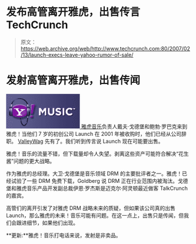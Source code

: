 # 发布高管离开雅虎，出售传言 TechCrunch

> 原文：<https://web.archive.org/web/http://www.techcrunch.com:80/2007/02/13/launch-execs-leave-yahoo-rumor-of-sale/>

# 发射高管离开雅虎，出售传闻

[![](img/b146811f2df8f11a04eacd331843f06d.png) ](https://web.archive.org/web/20230213144937/http://www.music.yahoo.com/) [雅虎音乐](https://web.archive.org/web/20230213144937/http://music.yahoo.com/)负责人戴夫·戈德堡和鲍勃·罗巴克来到雅虎！当他们 7 岁的初创公司 Launch 在 2001 年被收购时，他们已经从公司辞职。 [ValleyWag](https://web.archive.org/web/20230213144937/http://valleywag.com/tech/yahoo-music/dave-goldberg-bob-roback-out-at-yahoo-236238.php) 先有了。我们听到传言说 Launch 现在可能要出售。

雅虎！音乐的流量不错，但下载量却令人失望。剥离这些资产可能符合解决“花生酱”问题的更大战略。

作为雅虎的总经理。大卫·戈德堡是音乐领域 DRM 的主要批评者之一。雅虎！已经试验了一些 DRM 免费下载，Goldberg 说 DRM 正在行业范围内被淘汰。戈德堡和雅虎音乐产品开发副总裁伊恩·罗杰斯是迈克尔·阿灵顿最近做客 TalkCrunch 的嘉宾。

高管们的离开引发了对雅虎 DRM 战略未来的质疑，但如果该公司真的出售 Launch，那么雅虎的未来！音乐可能有问题。在这一点上，出售只是传闻，但我们会跟进细节，如果他们出现。

**更新:**雅虎！音乐打电话来说，发射是非卖品。